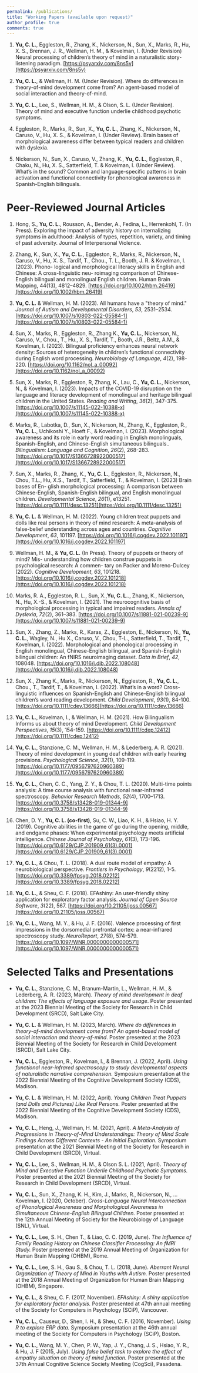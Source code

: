```yaml
---
permalink: /publications/
title: "Working Papers (available upon request)"
author_profile: true
comments: true
---
```

1. **Yu, C. L.**, Eggleston, R., Zhang, K., Nickerson, N., Sun, X., Marks, R., Hu, X. S., Brennan, J. R., Wellman, H. M., & Kovelman, I. (Under Revision) Neural processing of children’s theory of mind in a naturalistic story-listening paradigm. [https://psyarxiv.com/8ns5v](https://psyarxiv.com/8ns5v)

1. **Yu, C. L.**, & Wellman, H. M. (Under Revision). Where do differences in theory-of-mind development come from? An agent-based model of social interaction and theory-of-mind.

1. **Yu, C. L.**, Lee, S., Wellman, H. M., & Olson, S. L. (Under Revision). Theory of mind and executive function underlie childhood psychotic symptoms.


1. Eggleston, R., Marks, R., Sun, X., **Yu, C. L.**, Zhang, K., Nickerson, N., Caruso, V., Hu, X. S., & Kovelman, I. (Under Review). Brain bases of morphological awareness differ between typical readers and children with dyslexia.


1. Nickerson, N., Sun, X., Caruso, V., Zhang, K., **Yu, C. L.**, Eggleston, R., Chaku, N., Hu, X. S., Satterfield, T. & Kovelman, I. (Under Review). What’s in the sound? Common and language-specific patterns in brain activation and functional connectivity for phonological awareness in Spanish-English bilinguals.

Peer-Reviewed Journal Articles
=====
1. Hong, S., **Yu, C. L.**, Rousson, A., Bender, A., Fedina, L., Herrenkohl, T. (In Press). Exploring the impact of adversity history on internalizing symptoms in adulthood: Analysis of types, repetition, variety, and timing of past adversity. Journal of Interpersonal Violence.

1. Zhang, K., Sun, X., **Yu, C. L.**, Eggleston, R., Marks, R., Nickerson, N., Caruso, V., Hu, X. S., Tardif, T., Chou., T. L., Booth, J. R. & Kovelman, I. (2023). Phono- logical and morphological literacy skills in English and Chinese: A cross-linguistic neu- roimaging comparison of Chinese-English bilingual and monolingual English children. Human Brain Mapping, 44(13), 4812–4829. [https://doi.org/10.1002/hbm.26419](https://doi.org/10.1002/hbm.26419)

1. **Yu, C. L.** & Wellman, H. M. (2023). All humans have a "theory of mind." *Journal of Autism and Developmental Disorders*, *53*, 2531–2534. [https://doi.org/10.1007/s10803-022-05584-1](https://doi.org/10.1007/s10803-022-05584-1)

1. Sun, X., Marks, R., Eggleston, R., Zhang K., **Yu, C. L.**, Nickerson, N., Caruso, V., Chou., T., Hu., X. S., Tardif, T., Booth, J.R., Beltz, A.M., & Kovelman, I. (2023). Bilingual proficiency enhances neural network density: Sources of heterogeneity in children’s functional connectivity during English word processing. *Neurobiology of Language*, *4*(2), 198-220. [https://doi.org/10.1162/nol_a_00092](https://doi.org/10.1162/nol_a_00092)

1. Sun, X., Marks, R., Eggleston, R, Zhang, K., Lau, C., **Yu, C. L.**, Nickerson, N., & Kovelman, I. (2023). Impacts of the COVID-19 disruption on the language and literacy development of monolingual and heritage bilingual children in the United States. *Reading and Writing*, *36*(2), 347-375. [https://doi.org/10.1007/s11145-022-10388-x](https://doi.org/10.1007/s11145-022-10388-x)

1. Marks, R., Labotka, D., Sun, X., Nickerson, N., Zhang, K., Eggleston, R., **Yu, C. L.**, Uchikoshi Y., Hoeft F., & Kovelman, I. (2023). Morphological awareness and its role in early word reading in English monolinguals, Spanish–English, and Chinese–English simultaneous bilinguals.. *Bilingualism: Language and Cognition*, *26*(2), 268-283. [https://doi.org/10.1017/S1366728922000517](https://doi.org/10.1017/S1366728922000517)

1. Sun, X., Marks, R., Zhang, K., **Yu, C. L.**, Eggleston, R., Nickerson, N., Chou, T.L., Hu, X.S., Tardif, T., Satterfield, T., & Kovelman, I. (2023) Brain bases of En- glish morphological processing: A comparison between Chinese-English, Spanish-English bilingual, and English monolingual children. *Developmental Science*, *26*(1), e13251. [https://doi.org/10.1111/desc.13251](https://doi.org/10.1111/desc.13251)

1. **Yu, C. L.** & Wellman, H. M. (2022). Young children treat puppets and dolls like real persons in theory of mind research: A meta-analysis of false-belief understanding across ages and countries. *Cognitive Development*, *63*, 101197. [https://doi.org/10.1016/j.cogdev.2022.101197](https://doi.org/10.1016/j.cogdev.2022.101197)

1. Wellman, H. M., & **Yu, C. L.** (In Press). Theory of puppets or theory of mind? Mis- understanding how children construe puppets in psychological research: A commen- tary on Packer and Moreno-Dulcey (2022). *Cognitive Development*, *63*, 101218. [https://doi.org/10.1016/j.cogdev.2022.101218](https://doi.org/10.1016/j.cogdev.2022.101218)

1. Marks, R. A., Eggleston, R. L., Sun, X.,**Yu, C. L.**., Zhang, K., Nickerson, N., Hu, X.-S., & Kovelman, I. (2021). The neurocognitive basis of morphological processing in typical and impaired readers. *Annals of Dyslexia*, *72*(2), 361–383. [https://doi.org/10.1007/s11881-021-00239-9](https://doi.org/10.1007/s11881-021-00239-9)

1. Sun, X., Zhang, Z., Marks, R., Karas, Z., Eggleston, E., Nickerson, N., **Yu, C. L.**, Wagley, N., Hu X., Caruso, V., Chou, T-L., Satterfield, T., Tardif, T., Kovelman, I. (2022). Morphological and phonological processing in English monolingual, Chinese-English bilingual, and Spanish-English bilingual children: An fNIRS neuroimaging dataset. *Data in Brief*, *42*, 108048.  [https://doi.org/10.1016/j.dib.2022.108048](https://doi.org/10.1016/j.dib.2022.108048)

1. Sun, X., Zhang K., Marks, R., Nickerson, N., Eggleston, R., **Yu, C. L.**, Chou., T., Tardif, T., & Kovelman, I. (2022). What’s in a word? Cross-linguistic influences on Spanish-English and Chinese-English bilingual children’s word reading development. *Child Development*, *93*(1), 84-100. [https://doi.org/10.1111/cdev.13666](https://doi.org/10.1111/cdev.13666)

1. **Yu, C. L.**, Kovelman, I., & Wellman, H. M. (2021). How Bilingualism Informs us about theory of mind Development. *Child Development Perspectives*, *15*(3), 154-159. [https://doi.org/10.1111/cdep.12412](https://doi.org/10.1111/cdep.12412)

1. **Yu, C. L.**, Stanzione, C. M., Wellman, H. M., & Lederberg, A. R. (2021). Theory of mind development in young deaf children with early hearing provisions. *Psychological Science*, *32*(1), 109-119. [https://doi.org/10.1177/0956797620960389](https://doi.org/10.1177/0956797620960389)

1. **Yu, C. L.**, Chen, C. C., Yang, Z. Y., & Chou, T. L. (2020). Multi-time points analysis: A time course analysis with functional near-infrared spectroscopy. *Behavior Research Methods*, *52*(4), 1700–1713. [https://doi.org/10.3758/s13428-019-01344-9](https://doi.org/10.3758/s13428-019-01344-9)

1. Chen, D. Y., **Yu, C. L. (co-first)**, Su, C. W., Liao, K. H., & Hsiao, H. Y. (2019). Cognitive abilities in the game of go during the opening, middle, and endgame phases: When experimental psychology meets artificial intelligence. *Chinese Journal of Psychology*, *61*(3), 173-196. [https://doi.org/10.6129/CJP.201909_61(3).0001](https://doi.org/10.6129/CJP.201909_61(3).0001)

1. **Yu, C. L.**, & Chou, T. L. (2018). A dual route model of empathy: A neurobiological perspective. *Frontiers in Psychology*, *9*(2212), 1-5. [https://doi.org/10.3389/fpsyg.2018.02212](https://doi.org/10.3389/fpsyg.2018.02212)

1. **Yu, C. L.**, & Sheu, C. F. (2018). EFAshiny: An user-friendly shiny application for exploratory factor analysis. *Journal of Open Source Software*, *3*(22), 567. [https://doi.org/10.21105/joss.00567](https://doi.org/10.21105/joss.00567)

1. **Yu, C. L.**, Wang, M. Y., & Hu, J. F. (2016). Valence processing of first impressions in the dorsomedial prefrontal cortex: a near-infrared spectroscopy study. *NeuroReport*, *27*(8), 574-579. [https://doi.org/10.1097/WNR.0000000000000571](https://doi.org/10.1097/WNR.0000000000000571)

Selected Talks and Presentations
=====

- **Yu, C. L.**, Stanzione, C. M., Branum-Martin, L., Wellman, H. M., & Lederberg, A. R. (2023, March). *Theory of mind development in deaf children: The effects of language exposure and usage*. Poster presented at the 2023 Biennial Meeting of the Society for Research in Child Development (SRCD), Salt Lake City.

- **Yu, C. L.** & Wellman, H. M.  (2023, March). *Where do differences in theory-of-mind development come from? An agent-based model of social interaction and theory-of-mind*. Poster presented at the 2023 Biennial Meeting of the Society for Research in Child Development (SRCD), Salt Lake City.

- **Yu, C. L.**, Eggleston, R., Kovelman, I., & Brennan, J. (2022, April). *Using functional near-infrared spectroscopy to study developmental aspects of naturalistic narrative comprehension.* Symposium presentation at the 2022 Biennial Meeting of the Cognitive Development Society (CDS), Madison.

- **Yu, C. L.** & Wellman, H. M. (2022, April). *Young Children Treat Puppets (and Dolls and Pictures) Like Real Persons.* Poster presented at the 2022 Biennial Meeting of the Cognitive Development Society (CDS), Madison.

- **Yu, C. L.**, Heng, J., Wellman, H. M. (2021, April). *A Meta-Analysis of Progressions in Theory-of-Mind Understandings: Theory of Mind Scale Findings Across Different Contexts - An Initial Exploration.* Symposium presentation at the 2021 Biennial Meeting of the Society for Research in Child Development (SRCD), Virtual.

- **Yu, C. L.**, Lee, S., Wellman, H. M., & Olson S. L. (2021, April). *Theory of Mind and Executive Function Underlie Childhood Psychotic Symptoms.* Poster presented at the 2021 Biennial Meeting of the Society for Research in Child Development (SRCD), Virtual.

- **Yu, C. L.**, Sun, X., Zhang, K. H., Kim, J., Marks, R., Nickerson, N., … Kovelman, I. (2020, October). *Cross-Language Neural Interconnection of Phonological Awareness and Morphological Awareness in Simultaneous Chinese-English Bilingual Children.* Poster presented at the 12th Annual Meeting of Society for the Neurobiology of Language (SNL), Virtual.

- **Yu, C. L.**, Lee, S. H., Chen T., & Liao, C. C. (2019, June). *The Influence of Family Reading History on Chinese Classifier Processing: An fMRI Study.* Poster presented at the 2019 Annual Meeting of Organization for Human Brain Mapping (OHBM), Rome.

- **Yu, C. L.**, Lee, S. H., Gau S., & Chou, T. L. (2018, June). *Aberrant Neural Organization of Theory of Mind in Youths with Autism.* Poster presented at the 2018 Annual Meeting of Organization for Human Brain Mapping (OHBM), Singapore.

- **Yu, C. L.**, & Sheu, C. F. (2017, November). *EFAshiny: A shiny application for exploratory factor analysis.* Poster presented at 47th annual meeting of the Society for Computers in Psychology (SCiP), Vancouver.

- **Yu, C. L.**, Causeur, D., Shen, I. H., & Sheu, C. F. (2016, November). *Using R to explore ERP data.* Symposium presentation at the 46th annual meeting of the Society for Computers in Psychology (SCiP), Boston.

- **Yu, C. L.**, Wang, M. Y., Chen, P. W., Yap, J. Y., Chang, J. S., Hsiao, Y. R., & Hu, J. F (2015, July). *Using false belief task to explore the effect of empathy situation on theory of mind function.* Poster presented at the 37th Annual Cognitive Science Society Meeting (CogSci), Pasadena.
